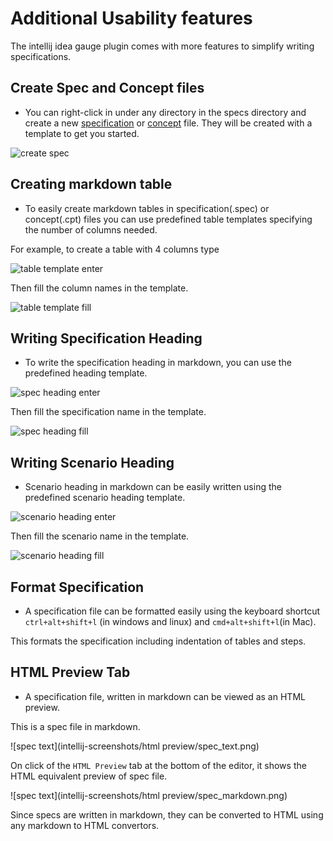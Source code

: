 # Additional Usability features

The intellij idea gauge plugin comes with more features to simplify writing specifications.

## Create Spec and Concept files
* You can right-click in under any directory in the specs directory and create a new [specification](../gauge_terminologies/specifications.md) or [concept](../gauge_terminologies/concepts.md) file. They will be created with a template to get you started.

![create spec](intellij-screenshots/additional/create_spec_file.png "Spec creation")


## Creating markdown table
* To easily create markdown tables in specification(.spec) or concept(.cpt) files you can use predefined table templates specifying the number of columns needed.

For example, to create a table with 4 columns type

![table template enter](intellij-screenshots/additional/table_type.png "table template fill")

Then fill the column names in the template.

![table template fill](intellij-screenshots/additional/table_column_fill.png "table template fill")


## Writing Specification Heading

* To write the specification heading in markdown, you can use the predefined heading template.

![spec heading enter](intellij-screenshots/additional/spec_heading.png "spec heading enter")

Then fill the specification name in the template.

![spec heading fill](intellij-screenshots/additional/spec_heading_fill.png "spec heading fill")

## Writing Scenario Heading
* Scenario heading in markdown can be easily written using the predefined scenario heading template.

![scenario heading enter](intellij-screenshots/additional/sce_heading_enter.png "scenario heading enter")

Then fill the scenario name in the template.

![scenario heading fill](intellij-screenshots/additional/sce_heading_fill.png "sce heading fill")


## Format Specification
* A specification file can be formatted easily using the keyboard shortcut `ctrl+alt+shift+l` (in windows and linux) and `cmd+alt+shift+l`(in Mac).

This formats the specification including indentation of tables and steps.

## HTML Preview Tab

* A specification file, written in markdown can be viewed as an HTML preview.

This is a spec file in markdown.

![spec text](intellij-screenshots/html preview/spec_text.png)

On click of the `HTML Preview` tab at the bottom of the editor, it shows the HTML equivalent preview of spec file.

![spec text](intellij-screenshots/html preview/spec_markdown.png)

Since specs are written in markdown, they can be converted to HTML using any markdown to HTML convertors.
